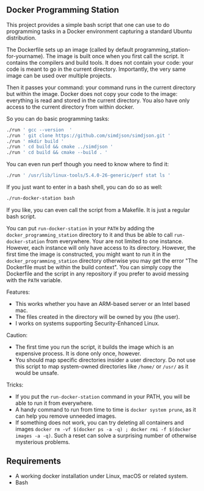 ## Docker Programming Station


This project provides a simple bash script that one can use to do programming tasks in a
Docker environment capturing a standard Ubuntu distribution. 

The Dockerfile sets up an image (called by default programming_station-for-yourname). 
The image is built once when you first call the script. It contains the compilers
and build tools. It does not contain your code: your code is meant to go in 
the current directory. Importantly, the very same image can be used over
multiple projects.


Then it passes your command: your command runs in the current
directory but within the image. Docker does not copy your code to the image: everything
is read and stored in the current directory. You also have only access to the current
directory from within docker.

So you can do basic programming tasks:

```bash
./run ' gcc --version  '
./run ' git clone https://github.com/simdjson/simdjson.git '
./run ' mkdir build '
./run ' cd build && cmake ../simdjson '
./run ' cd build && cmake --build . '
```

You can even run perf though you need to know where to find it:

```bash
./run ' /usr/lib/linux-tools/5.4.0-26-generic/perf stat ls '
```

If you just want to enter in a bash shell, you can do so as well:

```bash
./run-docker-station bash
```

If you like, you can even call the script from a Makefile. It is just a regular bash
script.

You can put `run-docker-station` in your `PATH` by adding the `docker_programming_station` directory to it and
thus be able to call `run-docker-station` from everywhere. Your are not limited to one instance. However, each
instance will only have access to its directory. However, the first time the image is constructed,
you might want to run it in the `docker_programming_station` directory otherwise you may get
the error "The Dockerfile  must be within the build context".
You can simply copy the Dockerfile and the script in any repository if you prefer to avoid messing
with the `PATH` variable.

Features: 

- This works whether you have an ARM-based server or an Intel based mac.
- The files created in the directory will be owned by you (the user).
- I works on systems supporting Security-Enhanced Linux.

Caution:
- The first time you run the script, it builds the image which is an expensive process. It is done only once, however.
- You should map specific directories insider a user directory. Do not use this script to map system-owned  directories like `/home/` or `/usr/` as it would be unsafe.

Tricks:
- If you put the `run-docker-station` command in your PATH, you will be able to run it from everywhere.
- A handy command to run from time to time is `docker system prune`, as it can help you remove unneeded images.
- If something does not work, you can try deleting all containers and images `docker rm -vf $(docker ps -a -q) ; docker rmi -f $(docker images -a -q)`. Such a reset can solve a surprising number of otherwise mysterious problems.


## Requirements

- A working docker installation under Linux, macOS or related system.
- Bash


